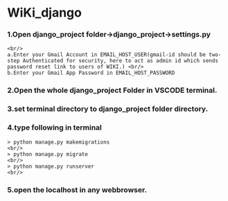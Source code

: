 # WiKi_django

### 1.Open django_project folder->django_project->settings.py  
	<br/>
	a.Enter your Gmail Account in EMAIL_HOST_USER(gmail-id should be two-step Authenticated for security, here to act as admin id which sends password reset link to users of WIKI.) <br/>
	b.Enter your Gmail App Password in EMAIL_HOST_PASSWORD
	
### 2.Open the whole django_project Folder in VSCODE terminal.

### 3.set terminal directory to django_project folder directory.

### 4.type following in terminal <br/>
	> python manage.py makemigrations 
	<br/>
	> python manage.py migrate
	<br/>
	> python manage.py runserver 
	<br/>
	
### 5.open the localhost in any webbrowser.

